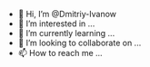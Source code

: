- 👋 Hi, I’m @Dmitriy-Ivanow
- 👀 I’m interested in ...
- 🌱 I’m currently learning ...
- 💞️ I’m looking to collaborate on ...
- 📫 How to reach me ...

<!---
Dmitriy-Ivanow/Dmitriy-Ivanow is a ✨ special ✨ repository because its `README.md` (this file) appears on your GitHub profile.
You can click the Preview link to take a look at your changes.
--->
